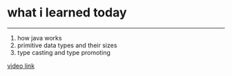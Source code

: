 # what i learned today
---
1. how java works
2. primitive data types and their sizes
3. type casting and type promoting

[video link](https://www.youtube.com/watch?v=4XTsAAHW_Tc&t=91s)
